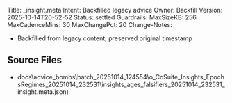 Title: _insight.meta
Intent: Backfilled legacy advice
Owner: Backfill
Version: 2025-10-14T20-52-52
Status: settled
Guardrails:
  MaxSizeKB: 256
  MaxCadenceMins: 30
  MaxChangePct: 20
Change-Notes:
  - Backfilled from legacy content; preserved original timestamp

## Source Files
- docs\advice_bombs\batch_20251014_124554\o_CoSuite_Insights_EpochsRegimes_20251014_232531\insights_ages_falsifiers_20251014_232531\_insight.meta.json)
